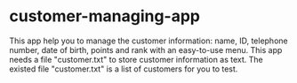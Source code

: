 # customer-managing-app
This app help you to manage the customer information: name, ID, telephone number, date of birth, points and rank with an easy-to-use menu.
This app needs a file "customer.txt" to store customer information as text.
The existed file "customer.txt" is a list of customers for you to test.
